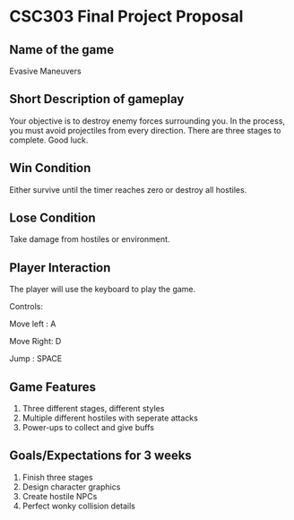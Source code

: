 # CSC303 Final Project Proposal


## Name of the game

Evasive Maneuvers

## Short Description of gameplay

Your objective is to destroy enemy forces surrounding you. In the process, you must avoid projectiles from every direction. 
There are three stages to complete. Good luck.

## Win Condition

Either survive until the timer reaches zero or destroy all hostiles.

## Lose Condition

Take damage from hostiles or environment.

## Player Interaction

The player will use the keyboard to play the game. 

Controls:

Move left : A

Move Right: D

Jump      : SPACE

## Game Features

1. Three different stages, different styles
2. Multiple different hostiles with seperate attacks
3. Power-ups to collect and give buffs

## Goals/Expectations for 3 weeks

1. Finish three stages
2. Design character graphics
3. Create hostile NPCs
4. Perfect wonky collision details